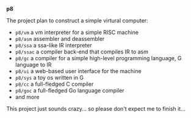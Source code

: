 **p8**

The project plan to construct a simple virtural computer:
- `p8/vm` a vm interpreter for a simple RISC machine
- `p8/asm` assembler and deassembler
- `p8/ssa` a ssa-like IR interpreter
- `p8/ssac` a compiler back-end that compiles IR to asm
- `p8/gc` a compiler for a simple high-level programming language, G language
  to IR
- `p8/ui` a web-based user interface for the machine
- `p8/sys` a toy os written in G
- `p8/cc` a full-fledged C compiler
- `p8/goc` a full-fledged Go language compiler
- and more

This project just sounds crazy... so please don't expect me to finish it...
